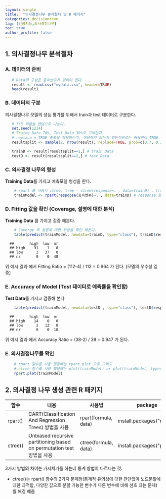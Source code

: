 ```yaml
---
layout: single
title:  "의사결정나무 분석절차 및 R 패키지"
categories: decisiontree
tag: [인공지능,의사결정나무]
toc: true
author_profile: false
---
```


## 1. 의사결정나무 분석절차 

### A. 데이터의 준비

  ```r
     # Data의 구성은 종속변수가 있어야 한다.
     result <- read.csv("mydata.csv", header=TRUE)
     head(result)
  ```

### B. 데이터의 구분
  의사결정나무 모델의 성능 평가를 위해서 train과 test 데이터로 구분한다.

  ``` r
     # 7:3 비율을 랜덤으로 나눈다.
     set.seed(1234) 
     # Traing Data 70%, Test Data 30%로 구부한다. 
     # replace = TRUE 중복을 허용하는지, 허용하지 않는지 일반적으로는 허용한다.TRUE 허용
     resultsplit <- sample(2, nrow(result), replace=TRUE, prob=c(0.7, 0.3))

     trainD <- result[resultsplit==1,] # train Data
     testD <- result[resultsplit==2,] # test Data
  ```

### C. 의사결정  나무의 형성
  **Training Data**를 가지고 예측모델  형성을 한다.

  ``` r
      # rpart 를 사용시 ctree, tree - ctree(response~. , data=trainD) , tree(response~. , data=trainD)
      trainModel <- rpart(respoose(종속변수)~. , data=trainD) # response 종속변수
  ```
### D. Fitting 값을 확인 (Coverage, 설명에 대한 분석)
  **Training Data** 를 가지고 검증 해본다.
  ``` r
      # Coverge 즉 설명에 대한 부분을 확인 해본다.
      table(predict(trainModel, newdata=trainD, type="class"), trainD$response) 
  ```
  ```  
    ##       high  low  nr
    ## high    31    1   0
    ## low      3   37   0
    ## nr       0    0  40    
  ```
  
  위 예시 결과 에서 Fitting Ratio = (112-4) / 112 = 0.964 가 된다. (모델의 우수성 검증)

### E. Accuracy of Model (Test 데이터로 예측률을 확인함)

  **Test Data**를 가지고 검증해 본다

  ``` r
      table(predict(trainModel, newdata=testD , type="class"), testD$response)
  ```
  ```  
    ##       high  low  nr
    ## high    14    0   0
    ## low      2   12   0
    ## nr       0    0  10    
  ```  
위 예시 결과 에서 Accuracy Ratio = (38-2) / 38 = 0.947 가 된다.

### E. 의사결정나무를 확인

  ``` r
      # rpart 함수를 사용 했을때는 rpart.plot 으로 그리고
      # ctree 함수를 사용 했을때는 plot(trainModel) or plot(trainModel, type='simple') 로 확인 가능하다.
      rpart.plot(trainModel)
  ```

## 2. 의사결정 나무 생성 관련 R 패키지

|함수|내용|사용법|package|
|--|--|--|--|
|rpart()|CART(Classification And Regression Trees) 방법을 사용|rpart(formula, data)|install.packages("rpart")|
|ctree()|Unbiased recursive partitioning based on permutation test 방법을  사용|ctree(formula, data)|install.packages("party")|

3가지 방법의 차이는 가지치기를 하는데 통계 방법이 다르다는 것.
* ctree()는 rpart() 함수의 2가지 문제점(통계적 유의성에 대한 판단없이 노드분할에 대한 과적합, 다양한 값으로 분할 가능한 변수가 다른 변수에 비해 선호 되는 문제)를 해결 해줌
